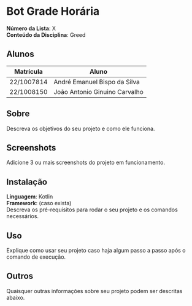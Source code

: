[//]: # (**!! Atenção: Renomeie o seu repositório para &#40;Tema&#41;_&#40;NomeDoProjeto&#41;. !!** )

[//]: # ()
[//]: # (Temas:)

[//]: # ( - Grafos1)

[//]: # ( - Grafos2)

[//]: # ( - PD)

[//]: # ( - D&C)

[//]: # ( - Greed)

[//]: # ( - Final )

[//]: # ( )
[//]: # ( **!! *Não coloque os nomes dos alunos no título do repositório*. Exemplo de título correto: Grafos2_Labirinto-do-Minotauro !!**)

[//]: # ( )
[//]: # ( &#40;Apague essa seção&#41;)

# Bot Grade Horária

**Número da Lista**: X<br>
**Conteúdo da Disciplina**: Greed<br>

## Alunos
| Matrícula  | Aluno                         |
|------------|-------------------------------|
| 22/1007814 | André Emanuel Bispo da Silva  |
| 22/1008150 | João Antonio Ginuino Carvalho |

## Sobre 
Descreva os objetivos do seu projeto e como ele funciona. 

## Screenshots
Adicione 3 ou mais screenshots do projeto em funcionamento.

## Instalação 
**Linguagem**: Kotlin<br>
**Framework**: (caso exista)<br>
Descreva os pré-requisitos para rodar o seu projeto e os comandos necessários.

## Uso 
Explique como usar seu projeto caso haja algum passo a passo após o comando de execução.

## Outros 
Quaisquer outras informações sobre seu projeto podem ser descritas abaixo.




